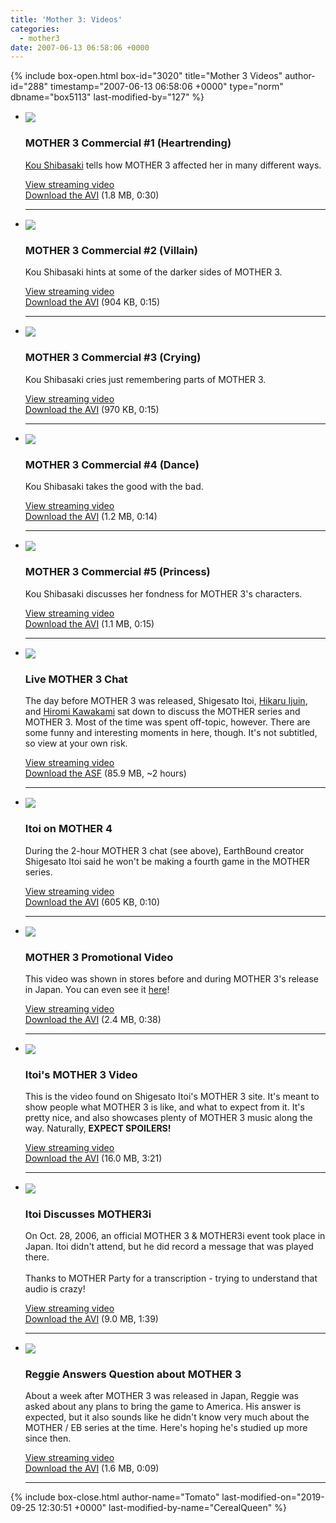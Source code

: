 ```yaml
---
title: 'Mother 3: Videos'
categories:
  - mother3
date: 2007-06-13 06:58:06 +0000
---
```

{% include box-open.html box-id="3020" title="Mother 3 Videos" author-id="288" timestamp="2007-06-13 06:58:06 +0000" type="norm" dbname="box5113" last-modified-by="127" %}
<ul class="pics">
<li>
<a class="picleft" href="http://www.youtube.com/watch?v=z8YaKuWLvGs"><img src="thumb_m3com1.jpg" align="center" /></a>
<h3>MOTHER 3 Commercial #1 (Heartrending)</h3>
<p><a href="http://www.imdb.com/name/nm0793069/?fr=c2l0ZT1kZnx0dD0xfGZiPXV8cG49MHxrdz0xfHE9S291IFNoaWJhc2FraXxmdD0xfG14PTIwfGxtPTUwMHxjbz0xfGh0bWw9MXxubT0x;fc=1;ft=20">Kou Shibasaki</a> tells how MOTHER 3 affected her in many different ways.</p>
<p><a href="http://www.youtube.com/watch?v=z8YaKuWLvGs">View streaming video</a><br /><a href="m3com1_subbed.avi">Download the AVI</a> (1.8 MB, 0:30)</p>
<div class="hr"><hr /></div>
</li>

<li>
<a class="picleft" href="http://www.youtube.com/watch?v=MJ-j6HLnDv8"><img src="thumb_m3com2.jpg" align="center" /></a>
<h3>MOTHER 3 Commercial #2 (Villain)</h3>
<p>Kou Shibasaki hints at some of the darker sides of MOTHER 3.</p>
<p><a href="http://www.youtube.com/watch?v=MJ-j6HLnDv8">View streaming video</a><br /><a href="m3com2_subbed.avi">Download the AVI</a> (904 KB, 0:15)</p>
<div class="hr"><hr /></div>
</li>

<li>
<a class="picleft" href="http://www.youtube.com/watch?v=4BnlFyZcOlo"><img src="thumb_m3com3.jpg" align="center" /></a>
<h3>MOTHER 3 Commercial #3 (Crying)</h3>
<p>Kou Shibasaki cries just remembering parts of MOTHER 3.</p>
<p><a href="http://www.youtube.com/watch?v=4BnlFyZcOlo">View streaming video</a><br /><a href="m3com3_subbed.avi">Download the AVI</a> (970 KB, 0:15)</p>
<div class="hr"><hr /></div>
</li>

<li>
<a class="picleft" href="http://www.youtube.com/watch?v=-ehNvdLZRME"><img src="thumb_m3com4.jpg" align="center" /></a>
<h3>MOTHER 3 Commercial #4 (Dance)</h3>
<p>Kou Shibasaki takes the good with the bad.</p>
<p><a href="http://www.youtube.com/watch?v=-ehNvdLZRME">View streaming video</a><br /><a href="m3com4_subbed.avi">Download the AVI</a> (1.2 MB, 0:14)</p>
<div class="hr"><hr /></div>
</li>

<li>
<a class="picleft" href="http://www.youtube.com/watch?v=DieCdv-rgMA"><img src="thumb_m3com5.jpg" align="center" /></a>
<h3>MOTHER 3 Commercial #5 (Princess)</h3>
<p>Kou Shibasaki discusses her fondness for MOTHER 3's characters.</p>
<p><a href="http://www.youtube.com/watch?v=DieCdv-rgMA">View streaming video</a><br /><a href="m3com5_subbed.avi">Download the AVI</a> (1.1 MB, 0:15)</p>
<div class="hr"><hr /></div>
</li>

<li>
<a class="picleft" href="http://video.google.com/videoplay?docid=-6283516220137404457&hl=en"><img src="thumb_m3chat.jpg" align="center" /></a>
<h3>Live MOTHER 3 Chat</h3>
<p>The day before MOTHER 3 was released, Shigesato Itoi, <a href="http://www.imdb.com/name/nm1097423/filmoyear">Hikaru Ijuin</a>, and <a href="http://en.wikipedia.org/wiki/Kawakami_Hiromi">Hiromi Kawakami</a> sat down to discuss the MOTHER series and MOTHER 3. Most of the time was spent off-topic, however. There are some funny and interesting moments in here, though. It's not subtitled, so view at your own risk.</p>
<p><a href="http://video.google.com/videoplay?docid=-6283516220137404457&hl=en">View streaming video</a><br /><a href="1101.asf">Download the ASF</a> (85.9 MB, ~2 hours)</p>
<div class="hr"><hr /></div>
</li>

<li>
<a class="picleft" href="http://www.youtube.com/watch?v=z9ebFsRCFTc"><img src="thumb_m4talk.jpg" align="center" /></a>
<h3>Itoi on MOTHER 4</h3>
<p>During the 2-hour MOTHER 3 chat (see above), EarthBound creator Shigesato Itoi said he won't be making a fourth game in the MOTHER series.</p>
<p><a href="http://www.youtube.com/watch?v=z9ebFsRCFTc">View streaming video</a><br /><a href="m3chat_m4talk.avi">Download the AVI</a> (605 KB, 0:10)</p>
<div class="hr"><hr /></div>
</li>

<li>
<a class="picleft" href="http://www.youtube.com/watch?v=CCnwBtI3iaY"><img src="thumb_m3pv.jpg" align="center" /></a>
<h3>MOTHER 3 Promotional Video</h3>
<p>This video was shown in stores before and during MOTHER 3's release in Japan. You can even see it <a href="/merchandise/images/m3poster_store1.jpg">here</a>!</p>
<p><a href="http://www.youtube.com/watch?v=CCnwBtI3iaY">View streaming video</a><br /><a href="m3_promo.avi">Download the AVI</a> (2.4 MB, 0:38)</p>
<div class="hr"><hr /></div>
</li>

<li>
<a class="picleft" href="http://www.youtube.com/watch?v=kQKe3M6T98M"><img src="thumb_1101vid.jpg" align="center" /></a>
<h3>Itoi's MOTHER 3 Video</h3>
<p>This is the video found on Shigesato Itoi's MOTHER 3 site. It's meant to show people what MOTHER 3 is like, and what to expect from it. It's pretty nice, and also showcases plenty of MOTHER 3 music along the way. Naturally, <b>EXPECT SPOILERS!</b></p>
<p><a href="http://www.youtube.com/watch?v=kQKe3M6T98M">View streaming video</a><br /><a href="m3_1101vid.avi">Download the AVI</a> (16.0 MB, 3:21)</p>
<div class="hr"><hr /></div>
</li>

<li>
<a class="picleft" href="http://www.youtube.com/watch?v=-gYu1OwFCG0"><img src="thumb_m3italk.jpg" align="center" /></a>
<h3>Itoi Discusses MOTHER3i</h3>
<p>On Oct. 28, 2006, an official MOTHER 3 & MOTHER3i event took place in Japan. Itoi didn't attend, but he did record a message that was played there.<br /><br />Thanks to MOTHER Party for a transcription - trying to understand that audio is crazy!</p>
<p><a href="http://www.youtube.com/watch?v=-gYu1OwFCG0">View streaming video</a><br /><a href="m3i_itoi.avi">Download the AVI</a> (9.0 MB, 1:39)</p>
<div class="hr"><hr /></div>
</li>

<li>
<a class="picleft" href="http://www.youtube.com/watch?v=bmHvEQFkEQg"><img src="thumb_m3reggie.jpg" align="center" /></a>
<h3>Reggie Answers Question about MOTHER 3</h3>
<p>About a week after MOTHER 3 was released in Japan, Reggie was asked about any plans to bring the game to America. His answer is expected, but it also sounds like he didn't know very much about the MOTHER / EB series at the time. Here's hoping he's studied up more since then.</p>
<p><a href="http://www.youtube.com/watch?v=bmHvEQFkEQg">View streaming video</a><br /><a href="m3_reggie.avi">Download the AVI</a> (1.6 MB, 0:09)</p>
<div class="hr"><hr /></div>
</li>

</ul>
{% include box-close.html author-name="Tomato" last-modified-on="2019-09-25 12:30:51 +0000" last-modified-by-name="CerealQueen" %}
